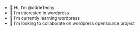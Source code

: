 - 👋 Hi, I’m @c0deTechy
- 👀 I’m interested in wordpress
- 🌱 I’m currently learning wordpress
- 💞️ I’m looking to collaborate on wordpress opensource project

<!---
c0deTechy/c0deTechy is a ✨ special ✨ repository because its `README.md` (this file) appears on your GitHub profile.
You can click the Preview link to take a look at your changes.
--->
